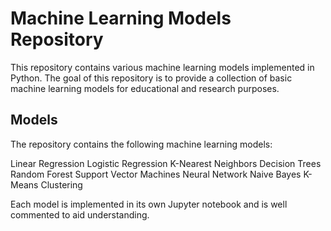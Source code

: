# Machine Learning Models Repository

This repository contains various machine learning models implemented in Python. The goal of this repository is to provide a collection of basic machine learning models for educational and research purposes.

## Models
The repository contains the following machine learning models:

Linear Regression
Logistic Regression
K-Nearest Neighbors
Decision Trees
Random Forest
Support Vector Machines
Neural Network
Naive Bayes
K-Means Clustering

Each model is implemented in its own Jupyter notebook and is well commented to aid understanding.
